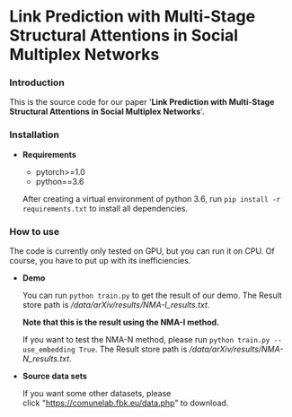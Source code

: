 # Link Prediction with Multi-Stage Structural Attentions in Social Multiplex Networks
### Introduction
This is the source code for our paper '**Link Prediction with Multi-Stage Structural Attentions in Social Multiplex Networks**'.
### Installation  
   * **Requirements** 
     * pytorch>=1.0
     * python==3.6
     
     After creating a virtual environment of python 3.6, run `pip install -r requirements.txt` to install all dependencies.
### How to use
The code is currently only tested on GPU, but you can run it on CPU. Of course, you have to put up with its inefficiencies.

* **Demo** 

     You can run `python train.py` to get the result of our demo. The Result store path is */data/arXiv/results/NMA-I_results.txt*.  
     
     **Note that this is the result using the NMA-I method.** 
     
     If you want to test the NMA-N method, please run `python train.py --use_embedding True`. The Result store path is */data/arXiv/results/NMA-N_results.txt*.
     
* **Source data sets**  

     If you want some other datasets, please click "https://comunelab.fbk.eu/data.php" to download.

